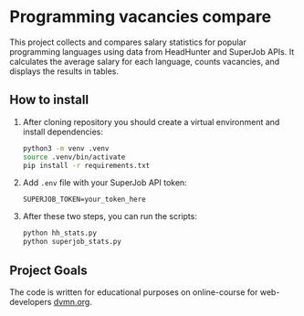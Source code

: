 # Programming vacancies compare #

This project collects and compares salary statistics for popular programming languages using data from HeadHunter and SuperJob APIs. It calculates the average salary for each language, counts vacancies, and displays the results in tables.

## How to install ##

1. After cloning repository you should create a virtual environment and install dependencies:

    ```bash
    python3 -m venv .venv
    source .venv/bin/activate
    pip install -r requirements.txt
    ```

2. Add `.env` file with your SuperJob API token:

    ```
    SUPERJOB_TOKEN=your_token_here
    ```

3. After these two steps, you can run the scripts:

    ```bash
    python hh_stats.py
    python superjob_stats.py
    ```

## Project Goals

The code is written for educational purposes on online-course for web-developers [dvmn.org](https://dvmn.org).

